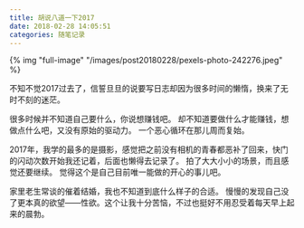 ```yaml
---
title: 胡说八道一下2017
date: 2018-02-28 14:05:51
categories: 随笔记录
---
```


{% img "full-image" "/images/post20180228/pexels-photo-242276.jpeg" %}

不知不觉2017过去了，信誓旦旦的说要写日志却因为很多时间的懒惰，换来了无时不刻的迷茫。

很多时候并不知道自己要什么，你说想赚钱吧。
却不知道要做什么才能赚钱，想做点什么吧，又没有原始的驱动力。
一个恶心循环在那儿周而复始。

2017年，我学的最多的是摄影，感觉把之前没有相机的青春都恶补了回来，快门的闪动次数开始我还记着，后面也懒得去记录了。
拍了大大小小的场景，而且感觉还要继续。
觉得这个是自己目前唯一能做的开心的事儿吧。

家里老生常谈的催着结婚，我也不知道到底什么样子的合适。
慢慢的发现自己没了更本真的欲望——性欲。这个让我十分苦恼，不过也挺好不用忍受着每天早上起来的晨勃。
